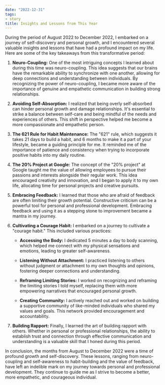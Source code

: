 ```yaml
---
date: "2022-12-31"
tags:
- story
title: Insights and Lessons from This Year
---
```


During the period of August 2022 to December 2022, I embarked on a journey of self-discovery and personal growth, and I encountered several valuable insights and lessons that have had a profound impact on my life. Here are some of the key takeaways from this transformative period:

1. **Neuro-Coupling:** One of the most intriguing concepts I learned about during this time was neuro-coupling. This idea suggests that our brains have the remarkable ability to synchronize with one another, allowing for deep connections and understanding between individuals. By recognizing the power of neuro-coupling, I became more aware of the importance of genuine and empathetic communication in building strong relationships.

2. **Avoiding Self-Absorption:** I realized that being overly self-absorbed can hinder personal growth and damage relationships. It's essential to strike a balance between self-care and being mindful of the needs and experiences of others. This shift in perspective helped me become a more compassionate and empathetic person.

3. **The 621 Rule for Habit Maintenance:** The "621" rule, which suggests it takes 21 days to build a habit, and 6 months to make it a part of your lifestyle, became a guiding principle for me. It reminded me of the importance of patience and consistency when trying to incorporate positive habits into my daily routine.

4. **The 20% Project at Google:** The concept of the "20% project" at Google taught me the value of allowing employees to pursue their passions and interests alongside their regular work. This idea encouraged creativity and innovation, and I began to apply it to my own life, allocating time for personal projects and creative pursuits.

5. **Embracing Feedback:** I learned that those who are afraid of feedback are often limiting their growth potential. Constructive criticism can be a powerful tool for personal and professional development. Embracing feedback and using it as a stepping stone to improvement became a mantra in my journey.

6. **Cultivating a Courage Habit:** I embarked on a journey to cultivate a "courage habit." This included various practices:

   - **Accessing the Body:** I dedicated 5 minutes a day to body scanning, which helped me connect with my physical sensations and emotions, leading to greater self-awareness.

   - **Listening Without Attachment:** I practiced listening to others without judgment or attachment to my own thoughts and opinions, fostering deeper connections and understanding.

   - **Reframing Limiting Stories:** I worked on recognizing and reframing the limiting stories I told myself, replacing them with more empowering narratives that encouraged personal growth.

   - **Creating Community:** I actively reached out and worked on building a supportive community of like-minded individuals who shared my values and goals. This network provided encouragement and accountability.

7. **Building Rapport:** Finally, I learned the art of building rapport with others. Whether in personal or professional relationships, the ability to establish trust and connection through effective communication and understanding is a valuable skill that I honed during this period.

In conclusion, the months from August to December 2022 were a time of profound growth and self-discovery. These lessons, ranging from neuro-coupling and self-awareness to habit-building and the value of feedback, have left an indelible mark on my journey towards personal and professional development. They continue to guide me as I strive to become a better, more empathetic, and courageous individual.
